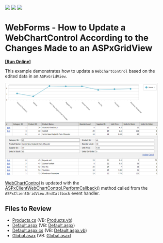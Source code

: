 <!-- default badges list -->
![](https://img.shields.io/endpoint?url=https://codecentral.devexpress.com/api/v1/VersionRange/128575764/15.1.3%2B)
[![](https://img.shields.io/badge/Open_in_DevExpress_Support_Center-FF7200?style=flat-square&logo=DevExpress&logoColor=white)](https://supportcenter.devexpress.com/ticket/details/E1277)
[![](https://img.shields.io/badge/📖_How_to_use_DevExpress_Examples-e9f6fc?style=flat-square)](https://docs.devexpress.com/GeneralInformation/403183)
<!-- default badges end -->
<!-- default file list -->

<!-- default file list end -->
# WebForms - How to Update a WebChartControl According to the Changes Made to an ASPxGridView
<!-- run online -->
**[[Run Online]](https://codecentral.devexpress.com/e1277/)**
<!-- run online end -->
This example demonstrates how to update a `WebChartControl` based on the edited data in an `ASPxGridView`.

![Chart](./images/chart.png)

[WebChartControl](https://docs.devexpress.com/AspNet/DevExpress.XtraCharts.Web.WebChartControl) is updated with the [ASPxClientWebChartControl.PerformCallback()](https://docs.devexpress.com/AspNet/js-ASPxClientWebChartControl.PerformCallback(args)) method called from the `ASPxClientGridView.EndCallback` event handler.

## Files to Review

* [Products.cs](./CS/WebSite/App_Code/Products.cs) (VB: [Products.vb](./VB/WebSite/App_Code/Products.vb))
* [Default.aspx](./CS/WebSite/Default.aspx) (VB: [Default.aspx](./VB/WebSite/Default.aspx))
* [Default.aspx.cs](./CS/WebSite/Default.aspx.cs) (VB: [Default.aspx.vb](./VB/WebSite/Default.aspx.vb))
* [Global.asax](./CS/WebSite/Global.asax) (VB: [Global.asax](./VB/WebSite/Global.asax))
